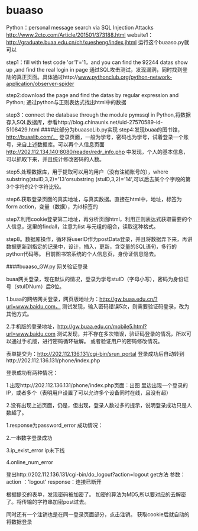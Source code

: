 # buaaso
Python：personal message search via SQL Injection Attacks 
http://www.2cto.com/Article/201501/373188.html
website1：http://graduate.buaa.edu.cn/ch/xuesheng/index.jhtml
运行这个buaaso.py就可以

step1：fill with test code 'or'1'='1，and you can find the 92244 datas show up ,and find the real login in page
  通过SQL攻击测试，发现漏洞，同时找到登陆的真正页面。具体通过http://www.pythonclub.org/python-network-application/observer-spider

step2:download the page and find the datas by regular expression and Python; 通过python与正则表达式找出html中的数据

step3：connect the database through the module pymssql in Python,将数据存入SQL数据库，参看http://blog.chinaunix.net/uid-27570589-id-5108429.html
####此部分为buaasoLib.py实现
step4:发现buaa的图书馆，http://buaalib.com/，
登录页面，一般为学号，密码也为学号，试着登录一个账号，来自上述数据库。可以再个人信息页面
http://202.112.134.140:8080/reader/redr_info.php
中发现，个人的基本信息，可以抓取下来，并且统计修改密码的人数。
 
 step5.处理数据库，用于提取可以用的用户（没有注销账号的），where substring(stuID,3,2)='13'orsubstring (stuID,3,2)='14',可以后去某个个字段的第3个字符的2个字符比较。
 
 step6.获取登录页面的真实地址，与真实数据。直接在html中，地址，标签为form action，变量（数据），为id标签的
 
 step7.利用cookie登录第二地址，再分析页面html，利用正则表达式获取需要的个人信息，这里的findall，注意为list 与元组的组合，读取这种格式。
 
 step8。数据库操作，循环将userID作为postData登录，并且将数据弄下来，再讲数据更新到指定的记录中，设计，插入，更新，含变量的SQL语句，多行的python代码等。
 目前图书馆系统的个人信息页，身份证信息隐去。
 
 ####buaaso_GW.py 网关验证登录
 
 buaa网关登录，现在默认的情况，登录为学号stuID（字母小写），密码为身份证号（stuIDNum）后8位。

1.buaa的网络网关登录，网页版地址为：http://gw.buaa.edu.cn/?url=www.baidu.com，
  测试发现，输入密码错误5次，则需要验证码登录，改为其他方式。

2.手机版的登录地址，http://gw.buaa.edu.cn/mobile5.html?url=www.baidu.com
  测试发现，并不存在多次错误，验证码登录的情况，所以可以通过手机版，进行密码循环破解。
  或者验证用户的密码修改情况。

表单提交为：http://202.112.136.131/cgi-bin/srun_portal
登录成功后自动转到http://202.112.136.131/phone/index.php

登录成功有两种情况：

1.出现http://202.112.136.131/phone/index.php页面：出图
里边出现一个登录的IP，或者多个（表明用户设置了可以允许多个设备同时在线，且没有超）

2.没有出现上述页面，仍是，但出现，登录人数过多的提示，说明登录成功只是人数超了。

  1.response为password_error
成功情况：

  2.一串数字登录成功

  3.ip_exist_error		ip未下线

  4.online_num_error

登出http://202.112.136.131/cgi-bin/do_logout?action=logout
get方法
参数：
action ：'logout'
response：连接已断开

根据提交的表单，发现密码被加密了。
加密的算法为MD5,所以要对应的去解密了。将传输的字符串加密post过去。

同时还有一个注销也是在同一登录页面部分，点击注销。
获取cookie后就自动的将数据登录

